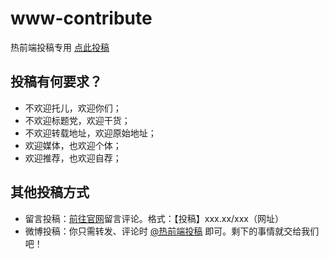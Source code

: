 # www-contribute
热前端投稿专用
[点此投稿](https://github.com/reqianduan/www-contribute/issues/new)

## 投稿有何要求？

- 不欢迎托儿，欢迎你们；
- 不欢迎标题党，欢迎干货；
- 不欢迎转载地址，欢迎原始地址；
- 欢迎媒体，也欢迎个体；
- 欢迎推荐，也欢迎自荐；

## 其他投稿方式

- 留言投稿：[前往官网](http://www.reqianduan.com/contribute)留言评论。格式：【投稿】xxx.xx/xxx（网址）
- 微博投稿：你只需转发、评论时 <a href="http://weibo.com/u/5480057921" target="_blank">@热前端投稿</a> 即可。剩下的事情就交给我们吧！
